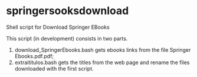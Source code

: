 # springersooksdownload
Shell script for Download Springer EBooks 

This script (in development) consists in two parts.

 1. download_SpringerEbooks.bash gets ebooks links from the file Springer Ebooks.pdf.pdf;
 2. extraititulos.bash gets the titles from the web page and rename the files downloaded with the first script.
